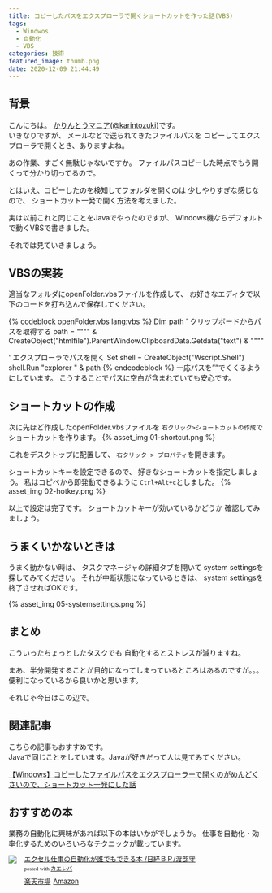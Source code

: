 ```yaml
---
title: コピーしたパスをエクスプローラで開くショートカットを作った話(VBS)
tags:
  - Windwos
  - 自動化
  - VBS
categories: 技術
featured_image: thumb.png
date: 2020-12-09 21:44:49
---
```



## 背景
こんにちは。 [かりんとうマニア(@karintozuki)](https://twitter.com/karintozuki)です。  
いきなりですが、
メールなどで送られてきたファイルパスを
コピーしてエクスプローラで開くとき、ありますよね。
<!-- more -->

あの作業、すごく無駄じゃないですか。
ファイルパスコピーした時点でもう開くって分かり切ってるので。

とはいえ、コピーしたのを検知してフォルダを開くのは
少しやりすぎな感じなので、
ショートカット一発で開く方法を考えました。

実は以前これと同じことをJavaでやったのですが、
Windows機ならデフォルトで動くVBSで書きました。

それでは見ていきましょう。

## VBSの実装
適当なフォルダにopenFolder.vbsファイルを作成して、
お好きなエディタで以下のコードを打ち込んで保存してください。

{% codeblock openFolder.vbs lang:vbs %}
Dim path
' クリップボードからパスを取得する
path = """" & CreateObject("htmlfile").ParentWindow.ClipboardData.Getdata("text") & """"

' エクスプローラでパスを開く
Set shell = CreateObject("Wscript.Shell")
shell.Run "explorer " & path
{% endcodeblock %}
一応パスを””でくくるようにしています。
こうすることでパスに空白が含まれていても安心です。

## ショートカットの作成
次に先ほど作成したopenFolder.vbsファイルを
`右クリック>ショートカットの作成`でショートカットを作ります。
{% asset_img 01-shortcut.png %}

これをデスクトップに配置して、
`右クリック > プロパティ`を開きます。

ショートカットキーを設定できるので、
好きなショートカットを指定しましょう。
私はコピペから即発動できるように
`Ctrl+Alt+c`としました。
{% asset_img 02-hotkey.png %}

以上で設定は完了です。
ショートカットキーが効いているかどうか
確認してみましょう。

## うまくいかないときは
うまく動かない時は、
タスクマネージャの詳細タブを開いて
system settingsを探してみてください。
それが中断状態になっているときは、
system settingsを終了させればOKです。

{% asset_img 05-systemsettings.png %}
## まとめ
こういったちょっとしたタスクでも
自動化するとストレスが減りますね。

まあ、半分開発することが目的になってしまっているところはあるのですが。。。
便利になっているから良いかと思います。

それじゃ今日はこの辺で。

## 関連記事
こちらの記事もおすすめです。  
Javaで同じことをしています。Javaが好きだって人は見てみてください。

[【Windows】コピーしたファイルパスをエクスプローラーで開くのがめんどくさいので、ショートカット一発にした話](/2020/07/2020-0726-open-folder/)


## おすすめの本
業務の自動化に興味があれば以下の本はいかがでしょうか。
仕事を自動化・効率化するためのいろいろなテクニックが載っています。
<div class="kaerebalink-box" style="text-align:left;padding-bottom:20px;font-size:small;zoom: 1;overflow: hidden;"><div class="kaerebalink-image" style="float:left;margin:0 15px 10px 0;"><a href="https://rpx.a8.net/svt/ejp?a8mat=3BK2F7+C8KSFM+2HOM+BWGDT&rakuten=y&a8ejpredirect=https%3A%2F%2Fhb.afl.rakuten.co.jp%2Fhgc%2Fg00reb44.2bo11755.g00reb44.2bo12ad3%2Fa20081060992_3BK2F7_C8KSFM_2HOM_BWGDT%3Fpc%3Dhttps%253A%252F%252Fitem.rakuten.co.jp%252Frakutenkobo-ebooks%252F53e71415752d30c3aaa8993b57def440%252F%26m%3Dhttp%253A%252F%252Fm.rakuten.co.jp%252Frakutenkobo-ebooks%252Fi%252F18962107%252F" target="_blank"><img src="https://thumbnail.image.rakuten.co.jp/ran/img/2001/0009/784/822/295/950/20010009784822295950_1.jpg?_ex=320x320" style="border: none;"></a></div><div class="kaerebalink-info" style="line-height:120%;zoom: 1;overflow: hidden;"><div class="kaerebalink-name" style="margin-bottom:10px;line-height:120%"><a href="https://rpx.a8.net/svt/ejp?a8mat=3BK2F7+C8KSFM+2HOM+BWGDT&rakuten=y&a8ejpredirect=https%3A%2F%2Fhb.afl.rakuten.co.jp%2Fhgc%2Fg00reb44.2bo11755.g00reb44.2bo12ad3%2Fa20081060992_3BK2F7_C8KSFM_2HOM_BWGDT%3Fpc%3Dhttps%253A%252F%252Fitem.rakuten.co.jp%252Frakutenkobo-ebooks%252F53e71415752d30c3aaa8993b57def440%252F%26m%3Dhttp%253A%252F%252Fm.rakuten.co.jp%252Frakutenkobo-ebooks%252Fi%252F18962107%252F" target="_blank">エクセル仕事の自動化が誰でもできる本   /日経ＢＰ/渡部守</a><div class="kaerebalink-powered-date" style="font-size:8pt;margin-top:5px;font-family:verdana;line-height:120%">posted with <a href="https://kaereba.com" rel="nofollow" target="_blank">カエレバ</a></div></div><div class="kaerebalink-detail" style="margin-bottom:5px;"></div><div class="kaerebalink-link1" style="margin-top:10px;"><div class="shoplinkrakuten" style="display:inline;margin-right:5px"><a href="https://rpx.a8.net/svt/ejp?a8mat=3BK2F7+C8KSFM+2HOM+BWGDT&rakuten=y&a8ejpredirect=https%3A%2F%2Fhb.afl.rakuten.co.jp%2Fhgc%2Fg00reb44.2bo11755.g00reb44.2bo12ad3%2Fa20081060992_3BK2F7_C8KSFM_2HOM_BWGDT%3Fpc%3Dhttps%253A%252F%252Fitem.rakuten.co.jp%252Frakutenkobo-ebooks%252F53e71415752d30c3aaa8993b57def440%252F%26m%3Dhttp%253A%252F%252Fm.rakuten.co.jp%252Frakutenkobo-ebooks%252Fi%252F18962107%252F" target="_blank">楽天市場</a></div><div class="shoplinkamazon" style="display:inline;margin-right:5px"><a href="https://px.a8.net/svt/ejp?a8mat=3BK5JU+7IW90Y+249K+BWGDT&a8ejpredirect=https%3A%2F%2Fwww.amazon.co.jp%2Fdp%2F4822295958%2F%3Ftag%3Da8-affi-307152-22" target="_blank">Amazon</a></div></div></div><div class="booklink-footer" style="clear: left"></div></div>